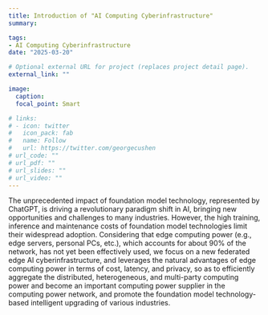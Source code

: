 ```yaml
---
title: Introduction of "AI Computing Cyberinfrastructure"
summary: 

tags:
- AI Computing Cyberinfrastructure
date: "2025-03-20"

# Optional external URL for project (replaces project detail page).
external_link: ""

image:
  caption: 
  focal_point: Smart

# links:
# - icon: twitter
#   icon_pack: fab
#   name: Follow
#   url: https://twitter.com/georgecushen
# url_code: ""
# url_pdf: ""
# url_slides: ""
# url_video: ""
---
```


<!-- ### **1. Heterogeneous Data & Resource Constraints: Batch Size Adaptation** -->
The unprecedented impact of foundation model technology, represented by ChatGPT, is driving a revolutionary paradigm shift in AI, bringing new opportunities and challenges to many industries. However, the high training, inference and maintenance costs of foundation model technologies limit their widespread adoption. Considering that edge computing power (e.g., edge servers, personal PCs, etc.), which accounts for about 90% of the network, has not yet been effectively used, we focus on a new federated edge AI cyberinfrastructure, and leverages the natural advantages of edge computing power in terms of cost, latency, and privacy, so as to efficiently aggregate the distributed, heterogeneous, and multi-party computing power and become an important computing power supplier in the computing power network, and promote the foundation model technology-based intelligent upgrading of various industries.